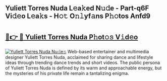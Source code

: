 ## Yuliett Torres Nuda L𝚎a𝚔ed N𝚞𝚍e - Part-q6F Vi𝚍𝚎o L𝚎a𝚔s - H𝚘𝚝 O𝚗𝚕yf𝚊ns P𝚑𝚘tos Anfd9

# <h2><a href="http://kfep8a.oniu.top/?m=Yuliett+Torres+Nuda">🔗👉 🔴 Yuliett Torres Nuda P𝚑ot𝚘𝚜 V𝚒d𝚎o</a></h2>

[![Yuliett Torres Nuda Nu𝚍e𝚜](https://i.imgur.com/0qMVB7G.gif)](http://kfep8a.oniu.top/?m=Yuliett+Torres+Nuda)
Web-based entertainer and multimedia designer Yuliett Torres Nuda, acclaimed for sharing dance and lifestyle ideas through trending dance trends and short videos. The public persona of Yuliett Torres Nuda is defined by its warm and approachable energy, but the mysteries of his private life remain a tantalizing enigma.  
